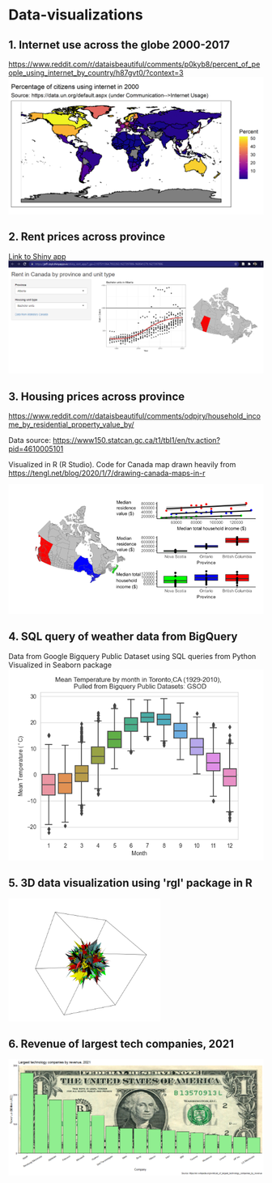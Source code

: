 # Data-visualizations

## 1. Internet use across the globe 2000-2017
https://www.reddit.com/r/dataisbeautiful/comments/p0kyb8/percent_of_people_using_internet_by_country/h87gvt0/?context=3
![alt text](https://github.com/jzeyl/Data-visualizations/blob/main/Internet%20use%202000-2017.gif)


## 2. Rent prices across province

[Link to Shiny app](https://jeff-zeyl.shinyapps.io/shiny_rent_app/?_ga=2.107511364.7932263.1627397886-968041279.1627397886)
![alt text](https://github.com/jzeyl/Data-visualizations/blob/main/shinyrentpic.PNG)

## 3. Housing prices across province
https://www.reddit.com/r/dataisbeautiful/comments/odpjry/household_income_by_residential_property_value_by/  

Data source: https://www150.statcan.gc.ca/t1/tbl1/en/tv.action?pid=4610005101

Visualized in R (R Studio). Code for Canada map drawn heavily from https://tengl.net/blog/2020/1/7/drawing-canada-maps-in-r

![alt text](https://github.com/jzeyl/Data-visualizations/blob/main/housing%20prices/vis.png)

## 4. SQL query of weather data from BigQuery
Data from Google Bigquery Public Dataset using SQL queries from Python
Visualized in Seaborn package
![alt_text](https://github.com/jzeyl/Data-visualizations/blob/main/weather%20bigquery/Figure_1.png)

## 5. 3D data visualization using 'rgl' package in R
<img src=https://github.com/jzeyl/Data-visualizations/blob/main/rgl%20cube%20dec%2021.PNG alt="drawing" width="300"/>

## 6. Revenue of largest tech companies, 2021
![alt text](https://github.com/jzeyl/Data-visualizations/blob/main/tech%20companies%20revenue/plot.png)
